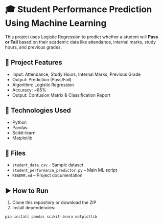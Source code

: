 # 🎓 Student Performance Prediction Using Machine Learning

This project uses Logistic Regression to predict whether a student will **Pass or Fail** based on their academic data like attendance, internal marks, study hours, and previous grades.

## 📌 Project Features
- Input: Attendance, Study Hours, Internal Marks, Previous Grade
- Output: Prediction (Pass/Fail)
- Algorithm: Logistic Regression
- Accuracy: ~85%
- Output: Confusion Matrix & Classification Report

## 🧠 Technologies Used
- Python
- Pandas
- Scikit-learn
- Matplotlib

## 📁 Files
- `student_data.csv` – Sample dataset
- `student_performance_predictor.py` – Main ML script
- `README.md` – Project documentation

## ▶️ How to Run

1. Clone this repository or download the ZIP  
2. Install dependencies:

```bash
pip install pandas scikit-learn matplotlib
